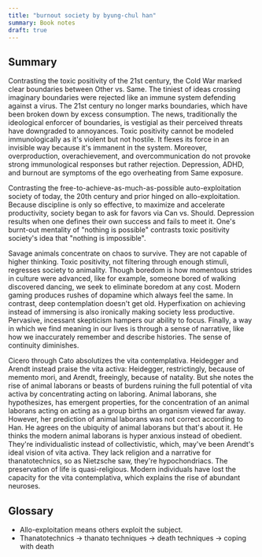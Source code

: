 ```yaml
---
title: "burnout society by byung-chul han"
summary: Book notes
draft: true
---
```


## Summary

Contrasting the toxic positivity of the 21st century, the Cold War marked clear boundaries between Other vs. Same. The tiniest of ideas crossing imaginary boundaries were rejected like an immune system defending against a virus. The 21st century no longer marks boundaries, which have been broken down by excess consumption. The news, traditionally the ideological enforcer of boundaries, is vestigial as their perceived threats have downgraded to annoyances. Toxic positivity cannot be modeled immunologically as it's violent but not hostile. It flexes its force in an invisible way because it's immanent in the system. Moreover, overproduction, overachievement, and overcommunication do not provoke strong immunological responses but rather rejection. Depression, ADHD, and burnout are symptoms of the ego overheating from Same exposure.

Contrasting the free-to-achieve-as-much-as-possible auto-exploitation society of today, the 20th century and prior hinged on allo-exploitation. Because discipline is only so effective, to maximize and accelerate productivity, society began to ask for favors via Can vs. Should. Depression results when one defines their own success and fails to meet it. One's burnt-out mentality of "nothing is possible" contrasts toxic positivity society's idea that "nothing is impossible".

Savage animals concentrate on chaos to survive. They are not capable of higher thinking. Toxic positivity, not filtering through enough stimuli, regresses society to animality. Though boredom is how momentous strides in culture were advanced, like for example, someone bored of walking discovered dancing, we seek to eliminate boredom at any cost. Modern gaming produces rushes of dopamine which always feel the same. In contrast, deep contemplation doesn't get old. Hyperfixation on achieving instead of immersing is also ironically making society less productive. Pervasive, incessant skepticism hampers our ability to focus. Finally, a way in which we find meaning in our lives is through a sense of narrative, like how we inaccurately remember and describe histories. The sense of continuity diminishes.

Cicero through Cato absolutizes the vita contemplativa. Heidegger and Arendt instead praise the vita activa: Heidegger, restrictingly, because of memento mori, and Arendt, freeingly, because of natality. But she notes the rise of animal laborans or beasts of burdens ruining the full potential of vita activa by concentrating acting on laboring. Animal laborans, she hypothesizes, has emergent properties, for the concentration of an animal laborans acting on acting as a group births an organism viewed far away. However, her prediction of animal laborans was not correct according to Han. He agrees on the ubiquity of animal laborans but that's about it. He thinks the modern animal laborans is hyper anxious instead of obedient. They're individualistic instead of collectivistic, which, may've been Arendt's ideal vision of vita activa. They lack religion and a narrative for thanatotechnics, so as Nietzsche saw, they're hypochondriacs. The preservation of life is quasi-religious. Modern individuals have lost the capacity for the vita contemplativa, which explains the rise of abundant neuroses.

## Glossary

- Allo-exploitation means others exploit the subject.
- Thanatotechnics -> thanato techniques -> death techniques -> coping with death
